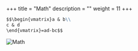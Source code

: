 +++
title = "Math"
description = ""
weight = 11
+++

```md
$$\begin{vmatrix}a & b\\
c & d
\end{vmatrix}=ad-bc$$
```

![Math](https://mszturc.github.io/obsidian-advanced-slides/images/math.png)

